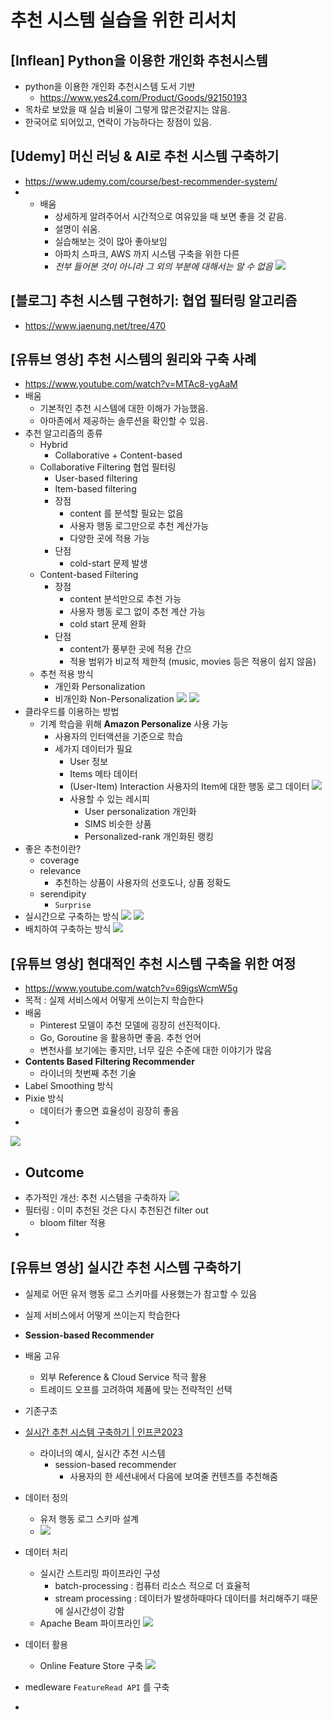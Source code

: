 # 추천 시스템 실습을 위한 리서치
## [Inflean] Python을 이용한 개인화 추천시스템
- python을 이용한 개인화 추천시스템 도서 기반
	- https://www.yes24.com/Product/Goods/92150193
- 목차로 보았을 때 실습 비율이 그렇게 많은것같지는 않음.
- 한국어로 되어있고, 연락이 가능하다는 장점이 있음.

## [Udemy] 머신 러닝 & AI로 추천 시스템 구축하기
- https://www.udemy.com/course/best-recommender-system/
- - 배움
	- 상세하게 알려주어서 시간적으로 여유있을 때 보면 좋을 것 같음.
	- 설명이 쉬움.
	- 실습해보는 것이 많아 좋아보임
	- 아파치 스파크, AWS 까지 시스템 구축을 위한 다른 
	- *전부 들어본 것이 아니라 그 외의 부분에 대해서는 알 수 없음*
![](https://i.imgur.com/l3MnnLf.png)


## [블로그] 추천 시스템 구현하기: 협업 필터링 알고리즘
- https://www.jaenung.net/tree/470

## [유튜브 영상] 추천 시스템의 원리와 구축 사례
- https://www.youtube.com/watch?v=MTAc8-ygAaM
-  배움
	- 기본적인 추천 시스템에 대한 이해가 가능했음.
	- 아마존에서 제공하는 솔루션을 확인할 수 있음.
- 추천 알고리즘의 종류
	- Hybrid
		- Collaborative + Content-based
	- Collaborative Filtering 협업 필터링
		- User-based filtering
		- Item-based filtering
		- 장점
			- content 를 분석할 필요는 없음
			- 사용자 행동 로그만으로 추천 계산가능
			- 다양한 곳에 적용 가능
		- 단점
			- cold-start 문제 발생
	- Content-based Filtering
		- 장점
			- content 분석만으로 추천 가능
			- 사용자 행동 로그 없이 추천 계산 가능
			- cold start 문제 완화
		- 단점
			- content가 풍부한 곳에 적용 간으
			- 적용 범위가 비교적 제한적 (music, movies 등은 적용이 쉽지 않음)
	- 추천 적용 방식
		- 개인화 Personalization
		- 비개인화 Non-Personalization
![](https://i.imgur.com/9WF4nGL.png)
![](https://i.imgur.com/m8JxBkY.png)
- 클라우드를 이용하는 방법
	- 기계 학습을 위해 **Amazon Personalize** 사용 가능
		- 사용자의 인터액션을 기준으로 학습
		- 세가지 데이터가 필요
			- User 정보
			- Items 메타 데이터
			- (User-Item) Interaction 사용자의 Item에 대한 행동 로그 데이터
![](https://i.imgur.com/i5LXtqn.png)
			- 사용할 수 있는 레시피
				- User personalization 개인화
				- SIMS 비슷한 상품
				- Personalized-rank 개인화된 랭킹
- 좋은 추천이란?
	- coverage
	- relevance
		- 추천하는 상품이 사용자의 선호도나, 상품 정확도
	- serendipity
		- `Surprise`
- 실시간으로 구축하는 방식
![](https://i.imgur.com/ag8CMv3.png)
![](https://i.imgur.com/a0wgn1P.png)
- 배치하여 구축하는 방식
![](https://i.imgur.com/DG7231V.png)



## [유튜브 영상] 현대적인 추천 시스템 구축을 위한 여정
- https://www.youtube.com/watch?v=69igsWcmW5g
- 목적 : 실제 서비스에서 어떻게 쓰이는지 학습한다
- 배움
	- Pinterest 모델이 추천 모델에 굉장히 선진적이다.
	- Go, Goroutine 을 활용하면 좋음. 추천 언어
	- 변천사를 보기에는 좋지만, 너무 깊은 수준에 대한 이야기가 많음
- **Contents Based Filtering Recommender**
	- 라이너의 첫번째 추천 기술
- Label Smoothing 방식
- Pixie 방식
	- 데이터가 좋으면 효율성이 굉장히 좋음
- 
![](https://i.imgur.com/7DstDLp.png)

- Outcome
	- 
- 추가적인 개선: 추천 시스템을 구축하자
![](https://i.imgur.com/Q2pKKyY.png)
- 필터링 : 이미 추천된 것은 다시 추천된건 filter out
	- bloom filter 적용
- 

## [유튜브 영상] 실시간 추천 시스템 구축하기
- 실제로 어떤 유저 행동 로그 스키마를 사용했는가 참고할 수 있음
- 실제 서비스에서 어떻게 쓰이는지 학습한다
- **Session-based Recommender**
- 배움 고유
	- 외부 Reference & Cloud Service 적극 활용
	- 트레이드 오프를 고려하여 제품에 맞는 전략적인 선택
- 기존구조
- [실시간 추천 시스템 구축하기 | 인프콘2023](https://www.youtube.com/watch?v=C507r5p1WvE)
	- 라이너의 예시, 실시간 추천 시스템
		- session-based recommender
			- 사용자의 한 세션내에서 다음에 보여줄 컨텐츠를 추천해줌
- 데이터 정의
	- 유저 행동 로그 스키마 설계
	- ![](https://i.imgur.com/xPRftbK.png)
- 데이터 처리
	- 실시간 스트리밍 파이프라인 구성
		- batch-processing : 컴퓨터 리소스 적으로 더 효율적
		- stream processing : 데이터가 발생하때마다 데이터를 처리해주기 때문에 실시간성이 강함
	- Apache Beam 파이프라인
![](https://i.imgur.com/WZDcpVB.png)

- 데이터 활용
	- Online Feature Store 구축
![](https://i.imgur.com/Q8xd6Dg.png)
- medleware `FeatureRead API` 를 구축
- 